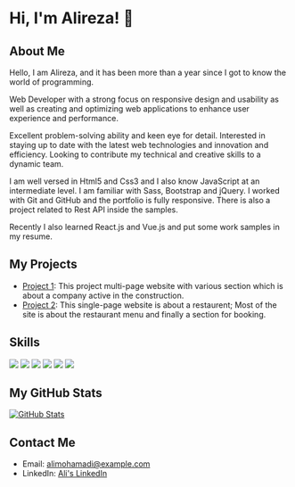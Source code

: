 # Hi, I'm Alireza! 👋

## About Me
Hello, I am Alireza, and it has been more than a year since I got to know the world of programming.

Web Developer with a strong focus on responsive design and usability as well as creating and optimizing web applications to enhance user experience and performance.

Excellent problem-solving ability and keen eye for detail. Interested in staying up to date with the latest web technologies and innovation and efficiency. Looking to contribute my technical and creative skills to a dynamic team.

I am well versed in Html5 and Css3 and I also know JavaScript at an intermediate level. I am familiar with Sass, Bootstrap and jQuery. I worked with Git and GitHub and the portfolio is fully responsive. There is also a project related to Rest API inside the samples.

Recently I also learned React.js and Vue.js and put some work samples in my resume.

## My Projects
- [Project 1](https://constructionreact2023.netlify.app/): This project multi-page website with various section which is about a company active in the construction.
- [Project 2](https://restaurentjs2023.netlify.app/): This single-page website is about a restaurent; Most of the site is about the restaurant menu and finally a section for booking.

## Skills
<img src="https://img.shields.io/badge/-JavaScript?style=flat&logo=javascript&logoColor=F7DF1E&labelColor=black" />
<img src="https://img.shields.io/badge/-Python?style=flat&logo=python&logoColor=3776AB&labelColor=black" />
<img src="https://img.shields.io/badge/-HTML5?style=flat&logo=html5&logoColor=E34F26&labelColor=black" />
<img src="https://img.shields.io/badge/-CSS3?style=flat&logo=css3&logoColor=1572B6&labelColor=black" />
<img src="https://img.shields.io/badge/-Git?style=flat&logo=git&logoColor=F05033&labelColor=black" />
<img src="https://img.shields.io/badge/-React?style=flat&logo=react&logoColor=61DAFB&labelColor=black" />


## My GitHub Stats
[![GitHub Stats](https://github-readme-stats.vercel.app/api?username=alimohamadi&show_icons=true)](https://github.com/alimohamadi)

## Contact Me
- Email: alimohamadi@example.com
- LinkedIn: [Ali's LinkedIn](https://www.linkedin.com/in/alimohamadi)
